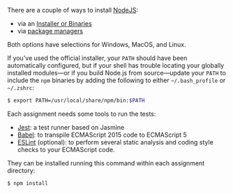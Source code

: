 There are a couple of ways to install [NodeJS](http://nodejs.org):

* via an [Installer or Binaries](https://nodejs.org/en/download/) 
* via [package managers](https://nodejs.org/en/download/package-manager/)

Both options have selections for Windows, MacOS, and Linux. 

If you've used the official installer, your `PATH` should have been automatically
configured, but if your shell has trouble locating your globally installed
modules&mdash;or if you build Node.js from source&mdash;update your `PATH` to
include the `npm` binaries by adding the following to either `~/.bash_profile` or
`~/.zshrc`:

```bash
$ export PATH=/usr/local/share/npm/bin:$PATH
```

Each assignment needs some tools to run the tests:

* [Jest](https://facebook.github.io/jest/): a test runner based on Jasmine
* [Babel](https://github.com/babel/babel): to transpile ECMAScript
2015 code to ECMAScript 5
* [ESLint](http://eslint.org/) (optional): to perform several static analysis and
coding style checks to your ECMAScript code.

They can be installed running this command within each assignment directory:

```bash
$ npm install
```
